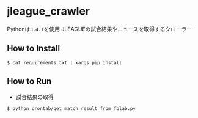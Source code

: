 # jleague_crawler

Pythonは`3.4.1`を使用
JLEAGUEの試合結果やニュースを取得するクローラー

## How to Install
```
$ cat requirements.txt | xargs pip install
```

## How to Run

- 試合結果の取得

```
$ python crontab/get_match_result_from_fblab.py
```
